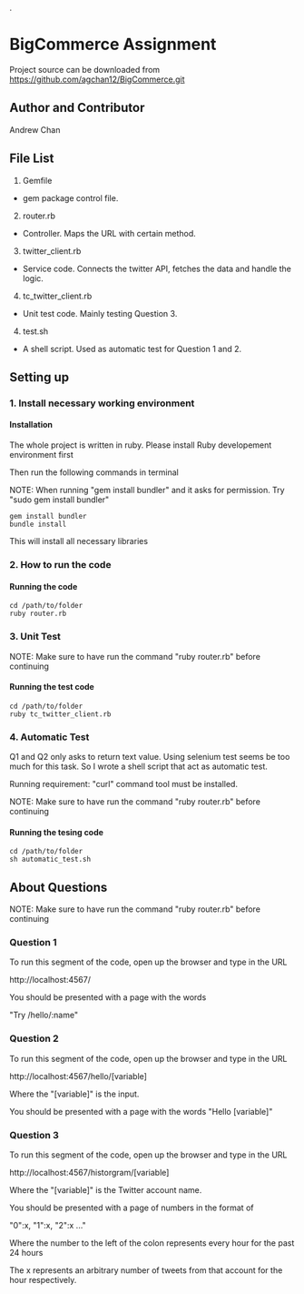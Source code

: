 . 

# BigCommerce Assignment

Project source can be downloaded from https://github.com/agchan12/BigCommerce.git

## Author and Contributor

Andrew Chan

## File List

1. Gemfile
  * gem package control file.
2. router.rb
  * Controller. Maps the URL with certain method.
3. twitter_client.rb
  * Service code. Connects the twitter API, fetches the data and handle the logic.
4. tc_twitter_client.rb
  * Unit test code. Mainly testing Question 3.
4. test.sh
  * A shell script. Used as automatic test for Question 1 and 2.


## Setting up

### 1. Install necessary working environment

#### Installation

The whole project is written in ruby. Please install Ruby developement environment first

Then run the following commands in terminal

NOTE: When running "gem install bundler" and it asks for permission. Try "sudo gem install bundler"

    gem install bundler
    bundle install

This will install all necessary libraries

### 2. How to run the code

#### Running the code
    cd /path/to/folder
    ruby router.rb

### 3. Unit Test

NOTE: Make sure to have run the command "ruby router.rb" before continuing

#### Running the test code
    cd /path/to/folder
    ruby tc_twitter_client.rb

### 4. Automatic Test

Q1 and Q2 only asks to return text value. Using selenium test seems be too much for this task. 
So I wrote a shell script that act as automatic test.

Running requirement: "curl" command tool must be installed.

NOTE: Make sure to have run the command "ruby router.rb" before continuing

#### Running the tesing code
    cd /path/to/folder
    sh automatic_test.sh


## About Questions

NOTE: Make sure to have run the command "ruby router.rb" before continuing

### Question 1

To run this segment of the code, open up the browser and type in the URL 

http://localhost:4567/ 

You should be presented with a page with the words 

"Try /hello/:name"

### Question 2

To run this segment of the code, open up the browser and type in the URL 

http://localhost:4567/hello/[variable]

Where the "[variable]" is the input.

You should be presented with a page with the words "Hello [variable]"

### Question 3

To run this segment of the code, open up the browser and type in the URL 

http://localhost:4567/historgram/[variable]

Where the "[variable]" is the Twitter account name.

You should be presented with a page of numbers in the format of 

"0":x, "1":x, "2":x ..."

Where the number to the left of the colon represents every hour for the past 24 hours

The x represents an arbitrary number of tweets from that account for the hour respectively. 
